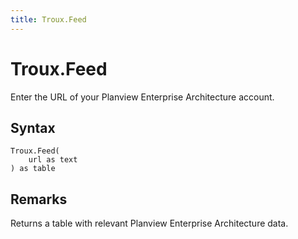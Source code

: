 ```yaml
---
title: Troux.Feed
---
```


# Troux.Feed


Enter the URL of your Planview Enterprise Architecture account.


## Syntax

```powerquery
Troux.Feed(
    url as text
) as table
```


## Remarks

Returns a table with relevant Planview Enterprise Architecture data.


